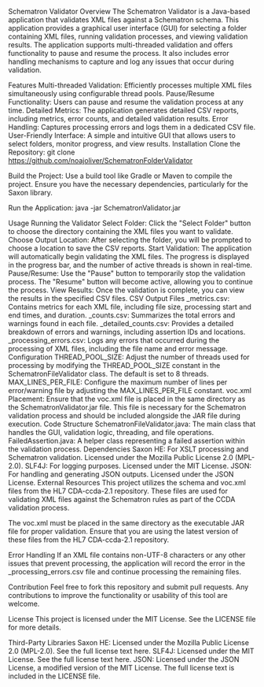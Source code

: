Schematron Validator
Overview
The Schematron Validator is a Java-based application that validates XML files against a Schematron schema. This application provides a graphical user interface (GUI) for selecting a folder containing XML files, running validation processes, and viewing validation results. The application supports multi-threaded validation and offers functionality to pause and resume the process. It also includes error handling mechanisms to capture and log any issues that occur during validation.

Features
Multi-threaded Validation: Efficiently processes multiple XML files simultaneously using configurable thread pools.
Pause/Resume Functionality: Users can pause and resume the validation process at any time.
Detailed Metrics: The application generates detailed CSV reports, including metrics, error counts, and detailed validation results.
Error Handling: Captures processing errors and logs them in a dedicated CSV file.
User-Friendly Interface: A simple and intuitive GUI that allows users to select folders, monitor progress, and view results.
Installation
Clone the Repository:
git clone https://github.com/noajoliver/SchematronFolderValidator

Build the Project:
Use a build tool like Gradle or Maven to compile the project. Ensure you have the necessary dependencies, particularly for the Saxon library.

Run the Application:
java -jar SchematronValidator.jar

Usage
Running the Validator
Select Folder: Click the "Select Folder" button to choose the directory containing the XML files you want to validate.
Choose Output Location: After selecting the folder, you will be prompted to choose a location to save the CSV reports.
Start Validation: The application will automatically begin validating the XML files. The progress is displayed in the progress bar, and the number of active threads is shown in real-time.
Pause/Resume: Use the "Pause" button to temporarily stop the validation process. The "Resume" button will become active, allowing you to continue the process.
View Results: Once the validation is complete, you can view the results in the specified CSV files.
CSV Output Files
_metrics.csv: Contains metrics for each XML file, including file size, processing start and end times, and duration.
_counts.csv: Summarizes the total errors and warnings found in each file.
_detailed_counts.csv: Provides a detailed breakdown of errors and warnings, including assertion IDs and locations.
_processing_errors.csv: Logs any errors that occurred during the processing of XML files, including the file name and error message.
Configuration
THREAD_POOL_SIZE: Adjust the number of threads used for processing by modifying the THREAD_POOL_SIZE constant in the SchematronFileValidator class. The default is set to 8 threads.
MAX_LINES_PER_FILE: Configure the maximum number of lines per error/warning file by adjusting the MAX_LINES_PER_FILE constant.
voc.xml Placement: Ensure that the voc.xml file is placed in the same directory as the SchematronValidator.jar file. This file is necessary for the Schematron validation process and should be included alongside the JAR file during execution.
Code Structure
SchematronFileValidator.java: The main class that handles the GUI, validation logic, threading, and file operations.
FailedAssertion.java: A helper class representing a failed assertion within the validation process.
Dependencies
Saxon HE: For XSLT processing and Schematron validation. Licensed under the Mozilla Public License 2.0 (MPL-2.0).
SLF4J: For logging purposes. Licensed under the MIT License.
JSON: For handling and generating JSON outputs. Licensed under the JSON License.
External Resources
This project utilizes the schema and voc.xml files from the HL7 CDA-ccda-2.1 repository. These files are used for validating XML files against the Schematron rules as part of the CCDA validation process.

The voc.xml must be placed in the same directory as the executable JAR file for proper validation. Ensure that you are using the latest version of these files from the HL7 CDA-ccda-2.1 repository.

Error Handling
If an XML file contains non-UTF-8 characters or any other issues that prevent processing, the application will record the error in the _processing_errors.csv file and continue processing the remaining files.

Contribution
Feel free to fork this repository and submit pull requests. Any contributions to improve the functionality or usability of this tool are welcome.

License
This project is licensed under the MIT License. See the LICENSE file for more details.

Third-Party Libraries
Saxon HE: Licensed under the Mozilla Public License 2.0 (MPL-2.0). See the full license text here.
SLF4J: Licensed under the MIT License. See the full license text here.
JSON: Licensed under the JSON License, a modified version of the MIT License. The full license text is included in the LICENSE file.
